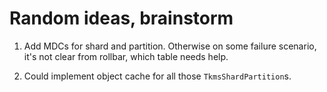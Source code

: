 # Random ideas, brainstorm

1. Add MDCs for shard and partition. Otherwise on some failure scenario, it's not clear from rollbar, which table needs help.

2. Could implement object cache for all those `TkmsShardPartition`s.
